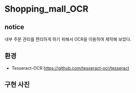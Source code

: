 # Shopping_mall_OCR

## notice

내부 주문 관리를 편리하게 하기 위해서 OCR을 이용하여 제작해 보았다.

## 환경

- Tesseract-OCR
  https://github.com/tesseract-ocr/tesseract

## 구현 사진


